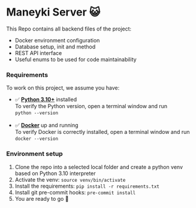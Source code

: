 # Maneyki Server :smiley_cat:
This Repo contains all backend files of the project:<br>
-  Docker environment configuration
- Database setup, init and method
- REST API interface
- Useful enums to be used for code maintainability

### Requirements
To work on this project, we assume you have:<br>
- :white_check_mark: **[Python 3.10+](https://www.python.org/downloads/release/python-3100/)** installed<br>
To verify the Python version, open a terminal window and run<br>
`python --version`
<br><br>
- :white_check_mark: **[Docker](https://www.docker.com/products/docker-desktop/)** up and running<br>
To verify Docker is correctly installed, open a terminal window and run<br>
`docker --version`

### Environment setup
1. Clone the repo into a selected local folder and create a python venv based on Python 3.10 interpreter
2. Activate the venv: `source venv/bin/activate`
3. Install the requirements: `pip install -r requirements.txt`
4. Install git pre-commit hooks: `pre-commit install`
5. You are ready to go :rocket:
